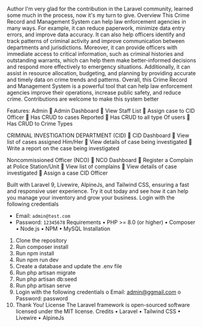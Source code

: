 Author
I'm very glad for the contribution in the Laravel community, learned some much in the process, now it's my turn to give.
Overview
This Crime Record and Management System can help law enforcement agencies in many ways. For example, it can reduce paperwork, minimize data entry errors, and improve data accuracy. It can also help officers identify and track patterns of criminal activity and improve communication between departments and jurisdictions.
Moreover, it can provide officers with immediate access to critical information, such as criminal histories and outstanding warrants, which can help them make better-informed decisions and respond more effectively to emergency situations. Additionally, it can assist in resource allocation, budgeting, and planning by providing accurate and timely data on crime trends and patterns.
Overall, this Crime Record and Management System is a powerful tool that can help law enforcement agencies improve their operations, increase public safety, and reduce crime.
Contributions are welcome to make this system better

Features:
Admin
	Admin Dashboard
	View Staff List
	Assign case to CID Officer
	Has CRUD to cases Reported
	Has CRUD to all type Of users
	Has CRUD to Crime Types

CRIMINAL INVESTIGATION DEPARTMENT (CID)
	CID Dashboard
	View list of cases assigned Him/Her
	View details of case being investigated
	Write a report on the case being investigated

Noncommissioned Officer (NCO)
	NCO Dashboard
	Register a Complain at Police Station/Unit
	View list of complains
	View details of case investigated 
	Assign a case CID Officer

Built with Laravel 9, Livewire, AlpineJs, and Tailwind CSS, ensuring a fast and responsive user experience. Try it out today and see how it can help you manage your inventory and grow your business.
Login with the following credentials
-   Email: `admin@test.com`
-   Password: `12345678`
Requirements
•	PHP >= 8.0 (or higher)
•	Composer
•	Node.js
•	NPM
•	MySQL
Installation
1.	Clone the repository
2.	Run composer install
3.	Run npm install
4.	Run npm run dev
5.	Create a database and update the .env file
6.	Run php artisan migrate 
7.	Run php artisan db:seed
8.	Run php artisan serve
9.	Login with the following credentials
o	Email: admin@ggmail.com
o	Password: password
10.	Thank You!
License
The Laravel framework is open-sourced software licensed under the MIT license.
Credits
•	Laravel
•	Tailwind CSS
•	Livewire
•	AlpineJs


